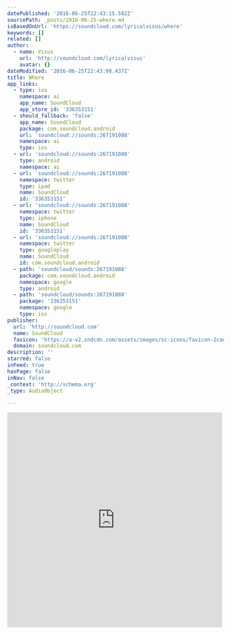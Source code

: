 ```yaml
---
datePublished: '2016-06-25T22:43:15.582Z'
sourcePath: _posts/2016-06-25-where.md
isBasedOnUrl: 'https://soundcloud.com/lyricalvisus/where'
keywords: []
related: []
author:
  - name: Visus
    url: 'http://soundcloud.com/lyricalvisus'
    avatar: {}
dateModified: '2016-06-25T22:43:08.437Z'
title: Where
app_links:
  - type: ios
    namespace: ai
    app_name: SoundCloud
    app_store_id: '336353151'
  - should_fallback: 'false'
    app_name: SoundCloud
    package: com.soundcloud.android
    url: 'soundcloud://sounds:267191088'
    namespace: ai
    type: ios
  - url: 'soundcloud://sounds:267191088'
    type: android
    namespace: ai
  - url: 'soundcloud://sounds:267191088'
    namespace: twitter
    type: ipad
    name: SoundCloud
    id: '336353151'
  - url: 'soundcloud://sounds:267191088'
    namespace: twitter
    type: iphone
    name: SoundCloud
    id: '336353151'
  - url: 'soundcloud://sounds:267191088'
    namespace: twitter
    type: googleplay
    name: SoundCloud
    id: com.soundcloud.android
  - path: 'soundcloud/sounds:267191088'
    package: com.soundcloud.android
    namespace: google
    type: android
  - path: 'soundcloud/sounds:267191088'
    package: '336353151'
    namespace: google
    type: ios
publisher:
  url: 'http://soundcloud.com'
  name: SoundCloud
  favicon: 'https://a-v2.sndcdn.com/assets/images/sc-icons/favicon-2cadd14b.ico'
  domain: soundcloud.com
description: ''
starred: false
inFeed: true
hasPage: false
inNav: false
_context: 'http://schema.org'
_type: AudioObject

---
```

<iframe src="https://cdn.embedly.com/widgets/media.html?src=https%3A%2F%2Fw.soundcloud.com%2Fplayer%2F%3Fvisual%3Dtrue%26url%3Dhttp%253A%252F%252Fapi.soundcloud.com%252Ftracks%252F267191088%26show_artwork%3Dtrue&amp;url=https%3A%2F%2Fsoundcloud.com%2Flyricalvisus%2Fwhere&amp;image=http%3A%2F%2Fi1.sndcdn.com%2Fartworks-000166821522-jd16ne-t500x500.jpg&amp;key=b7d04c9b404c499eba89ee7072e1c4f7&amp;type=text%2Fhtml&amp;schema=soundcloud" width="500" height="500" scrolling="no" frameborder="0" allowfullscreen="" style=""></iframe>